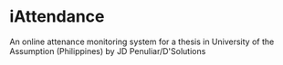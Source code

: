 # iAttendance
An online attenance monitoring system for a thesis in University of the Assumption (Philippines) by JD Penuliar/D'Solutions

